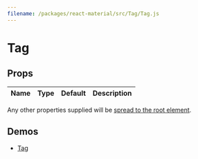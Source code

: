 ```yaml
---
filename: /packages/react-material/src/Tag/Tag.js
---
```


<!--- This documentation is automatically generated, do not try to edit it. -->

# Tag



## Props

| Name | Type | Default | Description |
|:-----|:-----|:--------|:------------|

Any other properties supplied will be [spread to the root element](/guides/api#spread).

## Demos

- [Tag](/demos/tag)

